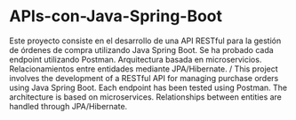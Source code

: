 # APIs-con-Java-Spring-Boot
Este proyecto consiste en el desarrollo de una API RESTful para la gestión de órdenes de compra utilizando Java Spring Boot. Se ha probado cada endpoint utilizando Postman. Arquitectura basada en microservicios. Relacionamientos entre entidades mediante JPA/Hibernate.
/ This project involves the development of a RESTful API for managing purchase orders using Java Spring Boot. Each endpoint has been tested using Postman. The architecture is based on microservices. Relationships between entities are handled through JPA/Hibernate.
